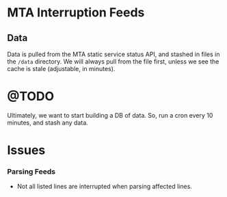 # MTA Interruption Feeds


## Data
Data is pulled from the MTA static service status API, and stashed in files in the `/data` directory. We will always pull from the file first, unless we see the cache is stale (adjustable, in minutes). 


# @TODO
Ultimately, we want to start building a DB of data. So, run a cron every 10 minutes, and stash any data.



# Issues

### Parsing Feeds
- Not all listed lines are interrupted when parsing affected lines.
